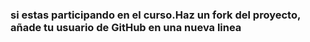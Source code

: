 ### si estas participando en el curso.Haz un fork del proyecto, añade tu usuario de GitHub en una nueva linea
